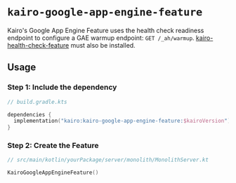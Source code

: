 # `kairo-google-app-engine-feature`

Kairo's Google App Engine Feature uses the health check readiness endpoint
to configure a GAE warmup endpoint: `GET /_ah/warmup`.
[kairo-health-check-feature](../kairo-health-check-feature) must also be installed.

## Usage

### Step 1: Include the dependency

```kotlin
// build.gradle.kts

dependencies {
  implementation("kairo:kairo-google-app-engine-feature:$kairoVersion")
}
```

### Step 2: Create the Feature

```kotlin
// src/main/kotlin/yourPackage/server/monolith/MonolithServer.kt

KairoGoogleAppEngineFeature()
```
